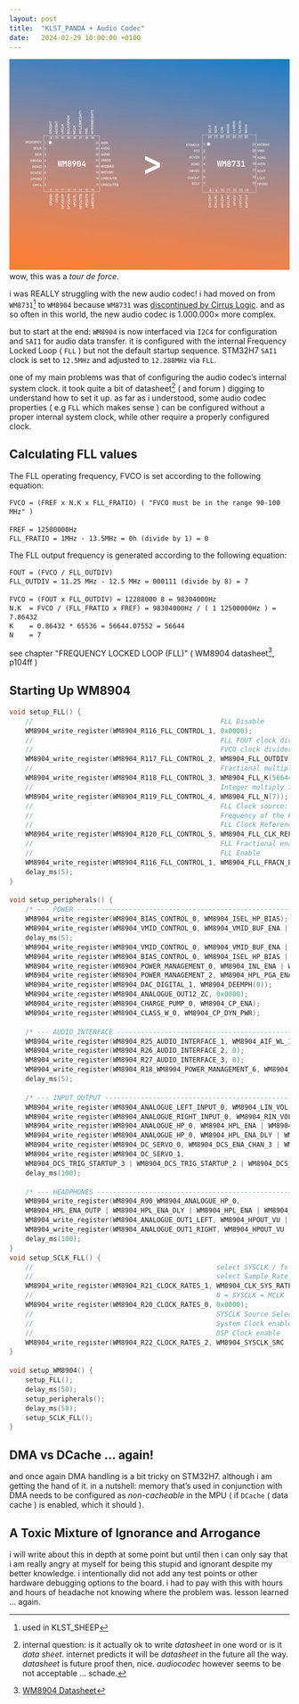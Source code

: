```yaml
---
layout: post
title:  "KLST_PANDA + Audio Codec"
date:   2024-02-29 10:00:00 +0100
---
```


![KLST_PANDA+AudioCodec-WM8904-WM8731](/assets/2024-02-29-KLST_PANDA+AudioCodec-WM8904-WM8731.jpg)wow, this was a *tour de force*.

i was REALLY struggling with the new audio codec! i had moved on from `WM8731`[^1] to `WM8904` because `WM8731` was [discontinued by Cirrus Logic](https://www.cirrus.com/products/wm8731/). and as so often in this world, the new audio codec is 1.000.000× more complex.

but to start at the end: `WM8904` is now interfaced via `I2C4` for configuration and `SAI1` for audio data transfer. it is configured with the internal Frequency Locked Loop ( `FLL` ) but not the default startup sequence. STM32H7 `SAI1` clock is set to `12.5MHz` and adjusted to `12.288MHz` via `FLL`.

one of my main problems was that of configuring the audio codec’s internal system clock. it took quite a bit of datasheet[^2] ( and forum ) digging to understand how to set it up. as far as i understood, some audio codec properties ( e.g `FLL` which makes sense ) can be configured without a proper internal system clock, while other require a properly configured clock.

## Calculating FLL values

The FLL operating frequency, FVCO is set according to the following equation:

```
FVCO = (FREF x N.K x FLL_FRATIO) ( "FVCO must be in the range 90-100 MHz" )

FREF = 12500000Hz
FLL_FRATIO = 1MHz - 13.5MHz = 0h (divide by 1) = 0
```

The FLL output frequency is generated according to the following equation:

```
FOUT = (FVCO / FLL_OUTDIV)
FLL_OUTDIV = 11.25 MHz - 12.5 MHz = 000111 (divide by 8) = 7

FVCO = (FOUT x FLL_OUTDIV) = 12288000 8 = 98304000Hz
N.K  = FVCO / (FLL_FRATIO x FREF) = 98304000Hz / ( 1 12500000Hz ) = 7.86432
K    = 0.86432 * 65536 = 56644.07552 = 56644
N    = 7
```

see chapter "FREQUENCY LOCKED LOOP (FLL)" ( WM8904 datasheet[^3], p104ff )

## Starting Up WM8904

```cpp
void setup_FLL() {
    //                                               FLL Disable
    WM8904_write_register(WM8904_R116_FLL_CONTROL_1, 0x0000);
    //                                               FLL FOUT clock divider: 7=divide by 8
    //                                               FVCO clock divider:     0=divide by 1 TODO(not sure about this `4`)
    WM8904_write_register(WM8904_R117_FLL_CONTROL_2, WM8904_FLL_OUTDIV(7) | WM8904_FLL_FRATIO(0));
    //                                               Fractional multiply for FREF
    WM8904_write_register(WM8904_R118_FLL_CONTROL_3, WM8904_FLL_K(56644));
    //                                               Integer multiply for FREF
    WM8904_write_register(WM8904_R119_FLL_CONTROL_4, WM8904_FLL_N(7));
    //                                               FLL Clock source: 0 = MCLK
    //                                               Frequency of the FLL: 0 = FVCO / 1
    //                                               FLL Clock Reference Divider: 0 = MCLK / 1 "... bring the reference down to 13.5MHz or below."
    WM8904_write_register(WM8904_R120_FLL_CONTROL_5, WM8904_FLL_CLK_REF_SRC(0) | WM8904_FLL_CTRL_RATE(0) | WM8904_FLL_CLK_REF_DIV(0));
    //                                               FLL Fractional enable
    //                                               FLL Enable
    WM8904_write_register(WM8904_R116_FLL_CONTROL_1, WM8904_FLL_FRACN_ENA | WM8904_FLL_ENA);
    delay_ms(5);
}

void setup_peripherals() {
    /* --- POWER ---------------------------------------------------------------------------------------------------- */
    WM8904_write_register(WM8904_BIAS_CONTROL_0, WM8904_ISEL_HP_BIAS);
    WM8904_write_register(WM8904_VMID_CONTROL_0, WM8904_VMID_BUF_ENA | WM8904_VMID_RES_FAST | WM8904_VMID_ENA);
    delay_ms(5);
    WM8904_write_register(WM8904_VMID_CONTROL_0, WM8904_VMID_BUF_ENA | WM8904_VMID_RES_NORMAL | WM8904_VMID_ENA);
    WM8904_write_register(WM8904_BIAS_CONTROL_0, WM8904_ISEL_HP_BIAS | WM8904_BIAS_ENA);
    WM8904_write_register(WM8904_POWER_MANAGEMENT_0, WM8904_INL_ENA | WM8904_INR_ENA);
    WM8904_write_register(WM8904_POWER_MANAGEMENT_2, WM8904_HPL_PGA_ENA | WM8904_HPR_PGA_ENA);
    WM8904_write_register(WM8904_DAC_DIGITAL_1, WM8904_DEEMPH(0));
    WM8904_write_register(WM8904_ANALOGUE_OUT12_ZC, 0x0000);
    WM8904_write_register(WM8904_CHARGE_PUMP_0, WM8904_CP_ENA);
    WM8904_write_register(WM8904_CLASS_W_0, WM8904_CP_DYN_PWR);

    /* --- AUDIO_INTERFACE ------------------------------------------------------------------------------------------ */
    WM8904_write_register(WM8904_R25_AUDIO_INTERFACE_1, WM8904_AIF_WL_16BIT | WM8904_AIF_FMT_I2S);
    WM8904_write_register(WM8904_R26_AUDIO_INTERFACE_2, 0);
    WM8904_write_register(WM8904_R27_AUDIO_INTERFACE_3, 0);
    WM8904_write_register(WM8904_R18_WM8904_POWER_MANAGEMENT_6, WM8904_DACL_ENA | WM8904_DACR_ENA | WM8904_ADCL_ENA | WM8904_ADCR_ENA);
    delay_ms(5);

    /* --- INPUT_OUTPUT --------------------------------------------------------------------------------------------- */
    WM8904_write_register(WM8904_ANALOGUE_LEFT_INPUT_0, WM8904_LIN_VOL(0x10));
    WM8904_write_register(WM8904_ANALOGUE_RIGHT_INPUT_0, WM8904_RIN_VOL(0x10));
    WM8904_write_register(WM8904_ANALOGUE_HP_0, WM8904_HPL_ENA | WM8904_HPR_ENA);
    WM8904_write_register(WM8904_ANALOGUE_HP_0, WM8904_HPL_ENA_DLY | WM8904_HPL_ENA | WM8904_HPR_ENA_DLY | WM8904_HPR_ENA);
    WM8904_write_register(WM8904_DC_SERVO_0, WM8904_DCS_ENA_CHAN_3 | WM8904_DCS_ENA_CHAN_2 | WM8904_DCS_ENA_CHAN_1 | WM8904_DCS_ENA_CHAN_0);
    WM8904_write_register(WM8904_DC_SERVO_1,
    WM8904_DCS_TRIG_STARTUP_3 | WM8904_DCS_TRIG_STARTUP_2 | WM8904_DCS_TRIG_STARTUP_1 | WM8904_DCS_TRIG_STARTUP_0);
    delay_ms(100);

    /* --- HEADPHONES ----------------------------------------------------------------------------------------------- */
    WM8904_write_register(WM8904_R90_WM8904_ANALOGUE_HP_0,
    WM8904_HPL_ENA_OUTP | WM8904_HPL_ENA_DLY | WM8904_HPL_ENA | WM8904_HPR_ENA_OUTP | WM8904_HPR_ENA_DLY | WM8904_HPR_ENA);
    WM8904_write_register(WM8904_ANALOGUE_OUT1_LEFT, WM8904_HPOUT_VU | WM8904_HPOUTL_VOL(0x39));
    WM8904_write_register(WM8904_ANALOGUE_OUT1_RIGHT, WM8904_HPOUT_VU | WM8904_HPOUTR_VOL(0x39));
    delay_ms(100);
}
void setup_SCLK_FLL() {
    //                                              select SYSCLK / fs ratio = 12288000Hz/48000Hz = 256 = 0b0011 = 3
    //                                              select Sample Rate (fs) = 44.1kHz, 48kHz = 0b101 = 5
    WM8904_write_register(WM8904_R21_CLOCK_RATES_1, WM8904_CLK_SYS_RATE(3) | WM8904_SAMPLE_RATE(5));
    //                                              0 = SYSCLK = MCLK
    WM8904_write_register(WM8904_R20_CLOCK_RATES_0, 0x0000);
    //                                              SYSCLK Source Select to FLL output
    //                                              System Clock enable
    //                                              DSP Clock enable
    WM8904_write_register(WM8904_R22_CLOCK_RATES_2, WM8904_SYSCLK_SRC | WM8904_CLK_SYS_ENA | WM8904_CLK_DSP_ENA);
}

void setup_WM8904() {
    setup_FLL();
    delay_ms(50);
    setup_peripherals();
    delay_ms(50);
    setup_SCLK_FLL();
}
```

## DMA vs DCache … again!

and once again DMA handling is a bit tricky on STM32H7. although i am getting the hand of it. in a nutshell: memory that’s used in conjunction with DMA needs to be configured as *non-cacheable* in the MPU ( if `DCache` ( data cache ) is enabled, which it should ).

## A Toxic Mixture of Ignorance and Arrogance

i will write about this in depth at some point but until then i can only say that i am really angry at myself for being this stupid and ignorant despite my better knowledge. i intentionally did not add any test points or other hardware debugging options to the board. i had to pay with this with hours and hours of headache not knowing where the problem was. lesson learned … again.

[^1]: used in KLST_SHEEP
[^2]: internal question: is it actually ok to write *datasheet* in one word or is it *data sheet*. internet predicts it will be *datasheet* in the future all the way. *datasheet* is future proof then, nice. *audiocodec* however seems to be not acceptable … schade.
[^3]: [WM8904 Datasheet](https://statics.cirrus.com/pubs/proDatasheet/WM8904_Rev4.1.pdf)